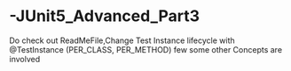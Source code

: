 # -JUnit5_Advanced_Part3
Do check out ReadMeFile,Change Test Instance lifecycle with @TestInstance (PER_CLASS, PER_METHOD) few some other Concepts are involved 
